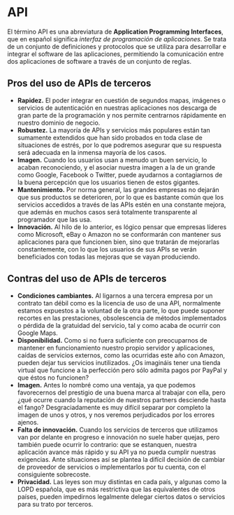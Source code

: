 # API

El término API es una abreviatura de **Application Programming Interfaces**, que en español significa *interfaz de programación de aplicaciones*. Se trata de un conjunto de definiciones y protocolos que se utiliza para desarrollar e integrar el software de las aplicaciones, permitiendo la comunicación entre dos aplicaciones de software a través de un conjunto de reglas.

## Pros del uso de APIs de terceros

* **Rapidez.** El poder integrar en cuestión de segundos mapas, imágenes o servicios de autenticación en nuestras aplicaciones nos descarga de gran parte de la programación y nos permite centrarnos rápidamente en nuestro dominio de negocio.
* **Robustez.** La mayoría de APIs y servicios más populares están tan sumamente extendidos que han sido probados en toda clase de situaciones de estrés, por lo que podremos asegurar que su respuesta será adecuada en la inmensa mayoría de los casos.
* **Imagen.** Cuando los usuarios usan a menudo un buen servicio, lo acaban reconociendo, y el asociar nuestra imagen a la de un grande como Google, Facebook o Twitter, puede ayudarnos a contagiarnos de la buena percepción que los usuarios tienen de estos gigantes.
* **Mantenimiento.** Por norma general, las grandes empresas no dejarán que sus productos se deterioren, por lo que es bastante común que los servicios accedidos a través de las APIs estén en una constante mejora, que además en muchos casos será totalmente transparente al programador que las usa.
* **Innovación.** Al hilo de lo anterior, es lógico pensar que empresas líderes como Microsoft, eBay o Amazon no se conformarán con mantener sus aplicaciones para que funcionen bien, sino que tratarán de mejorarlas constantemente, con lo que los usuarios de sus APIs se verán beneficiados con todas las mejoras que se vayan produciendo.

## Contras del uso de APIs de terceros

* **Condiciones cambiantes.** Al ligarnos a una tercera empresa por un contrato tan débil como es la licencia de uso de una API, normalmente estamos expuestos a la voluntad de la otra parte, lo que puede suponer recortes en las prestaciones, obsolescencia de métodos implementados o pérdida de la gratuidad del servicio, tal y como acaba de ocurrir con Google Maps.
* **Disponibilidad.** Como si no fuera suficiente con preocuparnos de mantener en funcionamiento nuestro propio servidor y aplicaciones, caídas de servicios externos, como las ocurridas este año con Amazon, pueden dejar tus servicios inutilizados. ¿Os imagináis tener una tienda virtual que funcione a la perfección pero sólo admita pagos por PayPal y que éstos no funcionen?
* **Imagen.** Antes lo nombré como una ventaja, ya que podemos favorecernos del prestigio de una buena marca al trabajar con ella, pero ¿qué ocurre cuando la reputación de nuestros partners desciende hasta el fango? Desgraciadamente es muy difícil separar por completo la imagen de unos y otros, y nos veremos perjudicados por los errores ajenos.
* **Falta de innovación.** Cuando los servicios de terceros que utilizamos van por delante en progreso e innovación no suele haber quejas, pero también puede ocurrir lo contrario: que se estanquen, nuestra aplicación avance más rápido y su API ya no pueda cumplir nuestras exigencias. Ante situaciones así se plantea la difícil decisión de cambiar de proveedor de servicios o implementarlos por tu cuenta, con el consiguiente sobrecoste.
* **Privacidad.** Las leyes son muy distintas en cada país, y algunas como la LOPD española, que es más restrictiva que las equivalentes de otros países, pueden impedirnos legalmente delegar ciertos datos o servicios para su trato por terceros.

